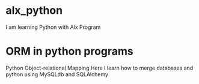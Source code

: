 # alx_python
I am learning Python with Alx Program 

# ORM in python programs
Python Object-relational Mapping
Here I learn how to merge databases and python using MySQLdb and SQLAlchemy

